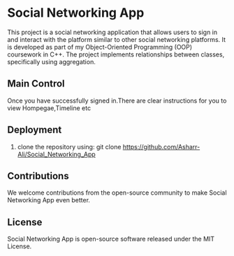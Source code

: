 # Social Networking App
This project is a social networking application that allows users to sign in and interact with the platform similar to other social networking platforms. It is developed as part of my Object-Oriented Programming (OOP) coursework in C++. The project implements relationships between classes, specifically using aggregation.

## Main Control
Once you have successfully signed in.There are clear instructions for you to view Hompegae,Timeline etc

## Deployment
1. clone the repository using:
git clone https://github.com/Asharr-Ali/Social_Networking_App

## Contributions
We welcome contributions from the open-source community to make Social Networking App even better. 

## License
Social Networking App is open-source software released under the MIT License. 

